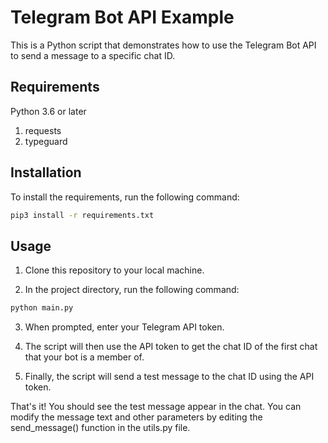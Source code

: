 # Telegram Bot API Example
This is a Python script that demonstrates how to use the Telegram Bot API to send a message to a specific chat ID.

## Requirements
Python 3.6 or later
1. requests
2. typeguard

## Installation
To install the requirements, run the following command:

```bash
pip3 install -r requirements.txt
```

## Usage
1. Clone this repository to your local machine.

2. In the project directory, run the following command:


```bash
python main.py
```

3. When prompted, enter your Telegram API token.

4. The script will then use the API token to get the chat ID of the first chat that your bot is a member of.

5. Finally, the script will send a test message to the chat ID using the API token.

That's it! You should see the test message appear in the chat. You can modify the message text and other parameters by editing the send_message() function in the utils.py file.